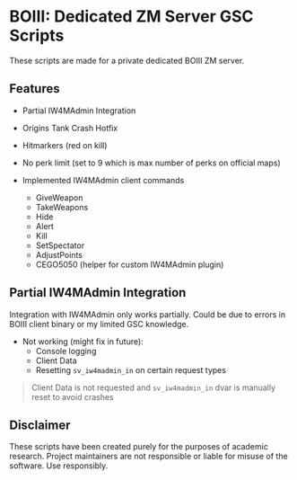 # BOIII: Dedicated ZM Server GSC Scripts
These scripts are made for a private dedicated BOIII ZM server.

## Features
- Partial IW4MAdmin Integration
- Origins Tank Crash Hotfix
- Hitmarkers (red on kill)
- No perk limit (set to 9 which is max number of perks on official maps)

- Implemented IW4MAdmin client commands
  - GiveWeapon
  - TakeWeapons
  - Hide
  - Alert
  - Kill
  - SetSpectator
  - AdjustPoints
  - CEGO5050 (helper for custom IW4MAdmin plugin)

## Partial IW4MAdmin Integration
Integration with IW4MAdmin only works partially.
Could be due to errors in BOIII client binary or my limited GSC knowledge. 
- Not working (might fix in future):
  - Console logging
  - Client Data
  - Resetting `sv_iw4madmin_in` on certain request types
> Client Data is not requested and `sv_iw4madmin_in` dvar is manually reset to avoid crashes

## Disclaimer
These scripts have been created purely for the purposes of academic research. Project maintainers are not responsible or liable for misuse of the software. Use responsibly.
